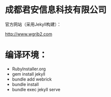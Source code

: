 # 成都君安信息科技有限公司

官方网站（采用Jekyll构建）：

http://www.wgrib2.com



# 编译环境：

- RubyInstaller.org
- gem install jekyll
- bundle add webrick
- bundle install
- bundle exec jekyll serve